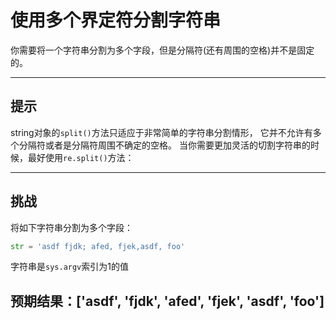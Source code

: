 # 使用多个界定符分割字符串

你需要将一个字符串分割为多个字段，但是分隔符(还有周围的空格)并不是固定的。

----------------------------------------------------------------------
## 提示

string对象的`split()`方法只适应于非常简单的字符串分割情形， 它并不允许有多个分隔符或者是分隔符周围不确定的空格。 
当你需要更加灵活的切割字符串的时候，最好使用`re.split()`方法：

----------------------------------------------------------------------
## 挑战

将如下字符串分割为多个字段：

```python
str = 'asdf fjdk; afed, fjek,asdf, foo'
```
字符串是`sys.argv`索引为1的值

预期结果：['asdf', 'fjdk', 'afed', 'fjek', 'asdf', 'foo']
----------------------------------------------------------------------
